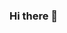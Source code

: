 ### Hi there 👋

<!--
**Sudanrox/Sudanrox** is a ✨ _special_ ✨ repository because its `README.md` (this file) appears on your GitHub profile.

Here are some ideas to get you started:

- 🔭 I’m currently working on myself improving in programming .
- 🌱 I’m currently learning computer science.
- 👯 I’m looking to collaborate on Github.
- 🤔 I’m looking for help with Progamming.
- 💬 Ask me about 
- 📫 How to reach me: ...
- 😄 Pronouns: ...
- ⚡ Fun fact: ...
-->
